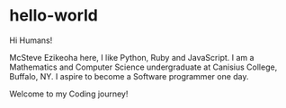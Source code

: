 # hello-world

Hi Humans!

McSteve Ezikeoha here, I like Python, Ruby and JavaScript.
I am a Mathematics and Computer Science undergraduate at Canisius College, Buffalo, NY. 
I aspire to become a Software programmer one day.

Welcome to my Coding journey!
